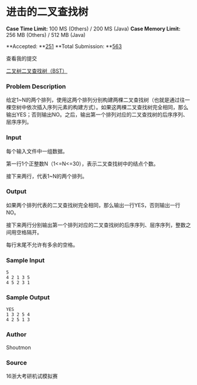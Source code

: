# 进击的二叉查找树

**Case Time Limit:** 100 MS (Others) / 200 MS (Java)       **Case Memory Limit:** 256 MB (Others) / 512 MB (Java)

**Accepted: **[251](https://logn.me/status?pid=1008&status=Accepted)      **Total Submission: **[563](https://logn.me/status?pid=1008)

查看我的提交

[二叉树](https://logn.me/problem/list?page=1&tag=%E4%BA%8C%E5%8F%89%E6%A0%91)[二叉查找树（BST）](https://logn.me/problem/list?page=1&tag=%E4%BA%8C%E5%8F%89%E6%9F%A5%E6%89%BE%E6%A0%91%EF%BC%88BST%EF%BC%89)

### Problem Description

给定1~N的两个排列，使用这两个排列分别构建两棵二叉查找树（也就是通过往一棵空树中依次插入序列元素的构建方式）。如果这两棵二叉查找树完全相同，那么输出YES；否则输出NO。之后，输出第一个排列对应的二叉查找树的后序序列、层序序列。

### Input

每个输入文件中一组数据。

第一行1个正整数N（1<=N<=30），表示二叉查找树中的结点个数。

接下来两行，代表1~N的两个排列。

### Output

如果两个排列代表的二叉查找树完全相同，那么输出一行YES，否则输出一行NO。

接下来两行分别输出第一个排列对应的二叉查找树的后序序列、层序序列，整数之间用空格隔开。

每行末尾不允许有多余的空格。

### Sample Input

```
5
4 2 1 3 5
4 5 2 3 1
```

### Sample Output

```
YES
1 3 2 5 4
4 2 5 1 3
```

### Author

Shoutmon

### Source

16浙大考研机试模拟赛